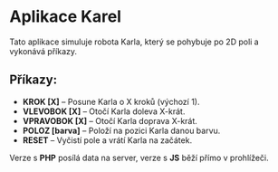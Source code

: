 # Aplikace Karel

Tato aplikace simuluje robota Karla, který se pohybuje po 2D poli a vykonává příkazy.

## Příkazy:
- **KROK [X]** – Posune Karla o X kroků (výchozí 1).
- **VLEVOBOK [X]** – Otočí Karla doleva X-krát.
- **VPRAVOBOK [X]** – Otočí Karla doprava X-krát.
- **POLOZ [barva]** – Položí na pozici Karla danou barvu.
- **RESET** – Vyčistí pole a vrátí Karla na začátek.

Verze s **PHP** posílá data na server, verze s **JS** běží přímo v prohlížeči.
